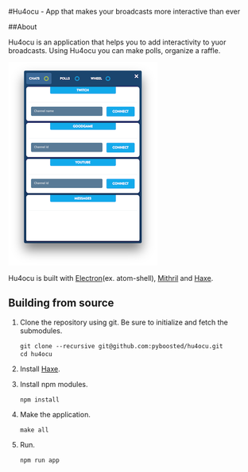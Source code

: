 #Hu4ocu - App that makes your broadcasts more interactive than ever

##About

Hu4ocu is an application that helps you to add interactivity to yuor broadcasts. Using Hu4ocu you can make polls, organize a raffle.

![Chats](docs/chats.png)

Hu4ocu is built with [Electron](https://github.com/atom/electron)(ex. atom-shell), [Mithril](https://github.com/lhorie/mithril) and [Haxe](https://github.com/HaxeFoundation/haxe).

## Building from source

1. Clone the repository using git. Be sure to initialize and fetch the submodules.

    ```
    git clone --recursive git@github.com:pyboosted/hu4ocu.git
    cd hu4ocu
    ```

2. Install [Haxe](https://github.com/HaxeFoundation/haxe).

3. Install npm modules.

    ```
    npm install
    ```

4. Make the application.

    ```
    make all
    ```

5. Run.

    ```
    npm run app
    ```
